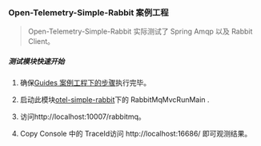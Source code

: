### Open-Telemetry-Simple-Rabbit 案例工程

> Open-Telemetry-Simple-Rabbit 实际测试了 Spring Amqp 以及 Rabbit Client。

##### 测试模块快速开始

1. 确保[Guides 案例工程下的步骤](../README.md)执行完毕。

2. 启动此模块[otel-simple-rabbit](https://github.com/chenmudu/open-telemetry-java-guides/tree/master/otel-simple-rabbit/src/main/java/org/chenmudu/otel/rabbit)下的 RabbitMqMvcRunMain .

3. 访问http://localhost:10007/rabbitmq。

4. Copy Console 中的 TraceId访问 http://localhost:16686/ 即可观测结果。